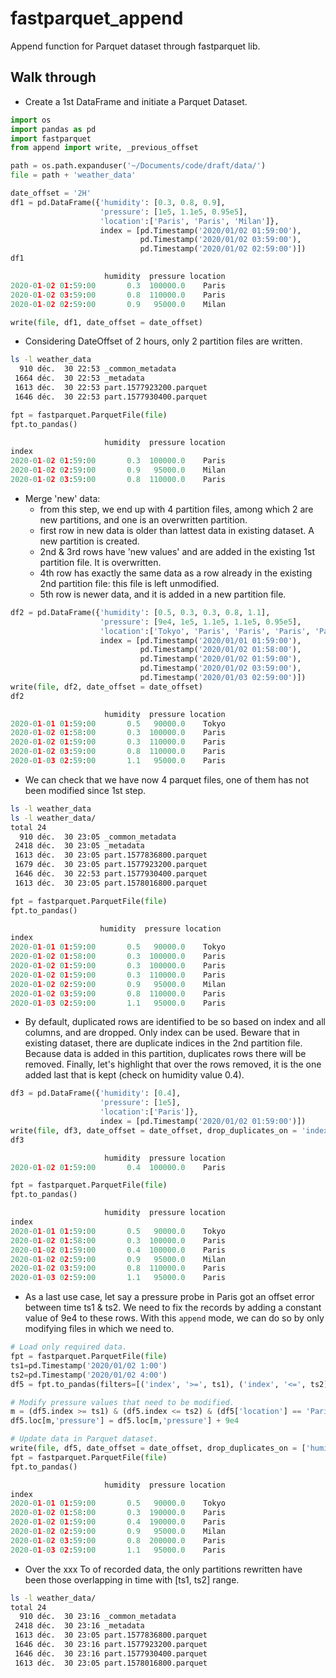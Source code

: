 # fastparquet_append
Append function for Parquet dataset through fastparquet lib.

## Walk through

* Create a 1st DataFrame and initiate a Parquet Dataset.
```python
import os
import pandas as pd
import fastparquet
from append import write, _previous_offset

path = os.path.expanduser('~/Documents/code/draft/data/')
file = path + 'weather_data'

date_offset = '2H'
df1 = pd.DataFrame({'humidity': [0.3, 0.8, 0.9],
                    'pressure': [1e5, 1.1e5, 0.95e5],
                    'location':['Paris', 'Paris', 'Milan']},
                    index = [pd.Timestamp('2020/01/02 01:59:00'),
                             pd.Timestamp('2020/01/02 03:59:00'),
                             pd.Timestamp('2020/01/02 02:59:00')])
df1

                     humidity  pressure location
2020-01-02 01:59:00       0.3  100000.0    Paris
2020-01-02 03:59:00       0.8  110000.0    Paris
2020-01-02 02:59:00       0.9   95000.0    Milan
```

```python
write(file, df1, date_offset = date_offset)
```

* Considering DateOffset of 2 hours, only 2 partition files are written.

```bash
ls -l weather_data
  910 déc.  30 22:53 _common_metadata
 1664 déc.  30 22:53 _metadata
 1613 déc.  30 22:53 part.1577923200.parquet
 1646 déc.  30 22:53 part.1577930400.parquet
```
```python
fpt = fastparquet.ParquetFile(file)
fpt.to_pandas()

                     humidity  pressure location
index                                           
2020-01-02 01:59:00       0.3  100000.0    Paris
2020-01-02 02:59:00       0.9   95000.0    Milan
2020-01-02 03:59:00       0.8  110000.0    Paris
```

* Merge 'new' data:
  - from this step, we end up with 4 partition files, among which 2 are new partitions, and one is an overwritten partition.
  - first row in new data is older than lattest data in existing dataset. A new partition is created.
  - 2nd & 3rd rows have 'new values' and are added in the existing 1st partition file. It is overwritten.
  - 4th row has exactly the same data as a row already in the existing 2nd partition file: this file is left unmodified.
  - 5th row is newer data, and it is added in a new partition file.

```python
df2 = pd.DataFrame({'humidity': [0.5, 0.3, 0.3, 0.8, 1.1],
                    'pressure': [9e4, 1e5, 1.1e5, 1.1e5, 0.95e5],
                    'location':['Tokyo', 'Paris', 'Paris', 'Paris', 'Paris']},
                    index = [pd.Timestamp('2020/01/01 01:59:00'),
                             pd.Timestamp('2020/01/02 01:58:00'),
                             pd.Timestamp('2020/01/02 01:59:00'),
                             pd.Timestamp('2020/01/02 03:59:00'),
                             pd.Timestamp('2020/01/03 02:59:00')])
write(file, df2, date_offset = date_offset)
df2

                     humidity  pressure location
2020-01-01 01:59:00       0.5   90000.0    Tokyo
2020-01-02 01:58:00       0.3  100000.0    Paris
2020-01-02 01:59:00       0.3  110000.0    Paris
2020-01-02 03:59:00       0.8  110000.0    Paris
2020-01-03 02:59:00       1.1   95000.0    Paris
```

* We can check that we have now 4 parquet files, one of them has not been modified since 1st step.

```bash
ls -l weather_data
ls -l weather_data/
total 24
  910 déc.  30 23:05 _common_metadata
 2418 déc.  30 23:05 _metadata
 1613 déc.  30 23:05 part.1577836800.parquet
 1679 déc.  30 23:05 part.1577923200.parquet
 1646 déc.  30 22:53 part.1577930400.parquet
 1613 déc.  30 23:05 part.1578016800.parquet
 ```
 
 ```python
fpt = fastparquet.ParquetFile(file)
fpt.to_pandas()

                     humidity  pressure location
index                                           
2020-01-01 01:59:00       0.5   90000.0    Tokyo
2020-01-02 01:58:00       0.3  100000.0    Paris
2020-01-02 01:59:00       0.3  100000.0    Paris
2020-01-02 01:59:00       0.3  110000.0    Paris
2020-01-02 02:59:00       0.9   95000.0    Milan
2020-01-02 03:59:00       0.8  110000.0    Paris
2020-01-03 02:59:00       1.1   95000.0    Paris
```

* By default, duplicated rows are identified to be so based on index and all columns, and are dropped. Only index can be used.
  Beware that in existing dataset, there are duplicate indices in the 2nd partition file.
  Because data is added in this partition, duplicates rows there will be removed.
  Finally, let's highlight that over the rows removed, it is the one added last that is kept (check on humidity value 0.4).

```python
df3 = pd.DataFrame({'humidity': [0.4],
                    'pressure': [1e5],
                    'location':['Paris']},
                    index = [pd.Timestamp('2020/01/02 01:59:00')])
write(file, df3, date_offset = date_offset, drop_duplicates_on = 'index')
df3

                     humidity  pressure location
2020-01-02 01:59:00       0.4  100000.0    Paris
```

```python
fpt = fastparquet.ParquetFile(file)
fpt.to_pandas()

                     humidity  pressure location
index                                           
2020-01-01 01:59:00       0.5   90000.0    Tokyo
2020-01-02 01:58:00       0.3  100000.0    Paris
2020-01-02 01:59:00       0.4  100000.0    Paris
2020-01-02 02:59:00       0.9   95000.0    Milan
2020-01-02 03:59:00       0.8  110000.0    Paris
2020-01-03 02:59:00       1.1   95000.0    Paris
```

* As a last use case, let say a pressure probe in Paris got an offset error between time ts1 & ts2. We need to fix the records by adding a constant value of 9e4 to these rows. With this `append` mode, we can do so by only modifying files in which we need to.

```python
# Load only required data.
fpt = fastparquet.ParquetFile(file)
ts1=pd.Timestamp('2020/01/02 1:00')
ts2=pd.Timestamp('2020/01/02 4:00')
df5 = fpt.to_pandas(filters=[('index', '>=', ts1), ('index', '<=', ts2)])

# Modify pressure values that need to be modified.
m = (df5.index >= ts1) & (df5.index <= ts2) & (df5['location'] == 'Paris')
df5.loc[m,'pressure'] = df5.loc[m,'pressure'] + 9e4

# Update data in Parquet dataset.
write(file, df5, date_offset = date_offset, drop_duplicates_on = ['humidity', 'location'])
fpt = fastparquet.ParquetFile(file)
fpt.to_pandas()

                     humidity  pressure location
index                                           
2020-01-01 01:59:00       0.5   90000.0    Tokyo
2020-01-02 01:58:00       0.3  190000.0    Paris
2020-01-02 01:59:00       0.4  190000.0    Paris
2020-01-02 02:59:00       0.9   95000.0    Milan
2020-01-02 03:59:00       0.8  200000.0    Paris
2020-01-03 02:59:00       1.1   95000.0    Paris
```

* Over the xxx To of recorded data, the only partitions rewritten have been those overlapping in time with [ts1, ts2] range.

```bash
ls -l weather_data/
total 24
  910 déc.  30 23:16 _common_metadata
 2418 déc.  30 23:16 _metadata
 1613 déc.  30 23:05 part.1577836800.parquet
 1646 déc.  30 23:16 part.1577923200.parquet
 1646 déc.  30 23:16 part.1577930400.parquet
 1613 déc.  30 23:05 part.1578016800.parquet
```

